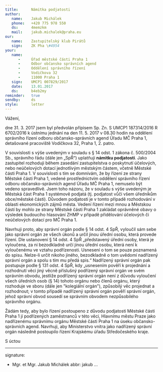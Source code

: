 ```yaml
---
title:      Námitka podjatosti
author:
   name:    Jakub Michálek
   phone:   +420 775 978 550
   ds:      4memzkm
   mail:    jakub.michalek@praha.eu
our:
   name:    Zastupitelský klub Pirátů
   sign:    ZK Pha \#4954
your:
   name:
      -     Úřad městské části Praha 1
      -     Odbor občansko správních agend
      -     Oddělení správního řízení
      -     Vodičkova 32
      -     11000 Praha 1
   sign:    UMCP1 007829/2017
   date:    13.01.2017
   ds:      b4eb2my
reminder:   true
sendby:     ds
style:      letter
---
```


Vážení,

dne 31. 3. 2017 jsem byl předvolán přípisem Sp. Zn. S UMCP1 187314/2016 R 6702/2016 k ústnímu jednání na den 11. 5. 2017 v 08.30 hodin na oddělení správního řízení odboru občansko-správních agend Úřadu MČ Praha 1, detašované pracoviště Vodičkova 32, Praha 1, 2. patro.

V souvislosti s výše uvedeným v souladu s § 14 odst. 1 zákona č. 500/2004 Sb., správního řádu (dále jen „SpŘ“) uplatňuji **námitku podjatosti**. Jako zastupitel rozhoduji během zasedání zastupitelstva o poskytnutí účelových, nebo neúčelových dotací jednotlivým městským částem, včetně Městské části Praha 1. V souvislosti s tím se domnívám, že by řízení ze strany Městské části Praha 1, vedené prostřednictvím oddělení správního řízení odboru občansko-správních agend Úřadu MČ Praha 1, nemuselo být vedeno spravedlivě. Jsem toho názoru, že v souladu s výše uvedeným je Městská část Praha 1 systémově podjatá (tj. podjatost vůči všem úředníkům obce/městské části). Důvodem podjatosti je v tomto případě rozhodování v oblasti ekonomických zájmů města. Vedení řízení mezi mnou a Městskou částí by mohlo ze strany Městské části Praha 1 zakládat oprávněné obavy o výsledek budoucího hlasování ZHMP v případě přidělování účelových či neúčelových dotací pro MČ Praha 1.

Navrhuji proto, aby správní orgán podle § 14 odst. 4 SpŘ, vyloučil sám sebe jako správní orgán ze všech úkonů a určil jinou úřední osobu, která provede řízení. Dle ustanovení § 14 odst. 4 SpŘ „představený úřední osoby, která je vyloučena, za ni bezodkladně určí jinou úřední osobu, která není k vyloučenému ve vztahu podřízenosti. Usnesení o tom se pouze poznamená do spisu. Nelze-li určit nikoho jiného, bezodkladně o tom uvědomí nadřízený správní orgán a spolu s tím mu předá spis.“ Nadřízený správní orgán pak postupuje podle § 131 odst. 4 SpŘ, kdy „usnesením pověří k projednání a rozhodnutí věci jiný věcně příslušný podřízený správní orgán ve svém správním obvodu, jestliže podřízený správní orgán není z důvodu vyloučení všech úředních osob (§ 14) tohoto orgánu nebo členů orgánu, který rozhoduje ve sboru (dále jen "kolegiální orgán"), způsobilý věc projednat a rozhodnout; v tomto případě nadřízený správní orgán pověří správní orgán, jehož správní obvod sousedí se správním obvodem nezpůsobilého správního orgánu.

Žádám tedy, aby bylo řízení postoupeno z důvodu podjatosti Městské části Praha 1 jí podřízených zaměstnanců v této věci, Hlavnímu městu Praze jako nadřízenému správnímu orgánu Městské části Praha 1 na úseku občansko-správních agend. Navrhuji, aby Ministerstvo vnitra jako nadřízený správní orgán následně postoupilo řízení Krajskému úřadu Středočeského kraje.

S úctou

---
signature:
  - Mgr. et Mgr. Jakub Michálek
abbr:       jakub
...


